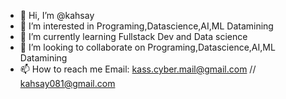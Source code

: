- 👋 Hi, I’m @kahsay
- 👀 I’m interested in Programing,Datascience,AI,ML Datamining
- 🌱 I’m currently learning Fullstack Dev and Data science
- 💞️ I’m looking to collaborate on Programing,Datascience,AI,ML Datamining
- 📫 How to reach me Email: kass.cyber.mail@gmail.com // kahsay081@gmail.com

<!---
kahsay/kahsay is a ✨ special ✨ repository because its `README.md` (this file) appears on your GitHub profile.
You can click the Preview link to take a look at your changes.
--->

